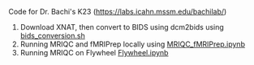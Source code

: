 Code for Dr. Bachi's K23 (https://labs.icahn.mssm.edu/bachilab/)

1. Download XNAT, then convert to BIDS using dcm2bids using [bids_conversion.sh](https://github.com/tientong98/xnat_download/blob/main/bids_conversion.sh)
2. Running MRIQC and fMRIPrep locally using [MRIQC_fMRIPrep.ipynb](https://github.com/tientong98/xnat_download/blob/main/MRIQC_fMRIPrep.ipynb)
3. Running MRIQC on Flywheel [Flywheel.ipynb](https://github.com/tientong98/xnat_download/blob/main/Flywheel.ipynb)
